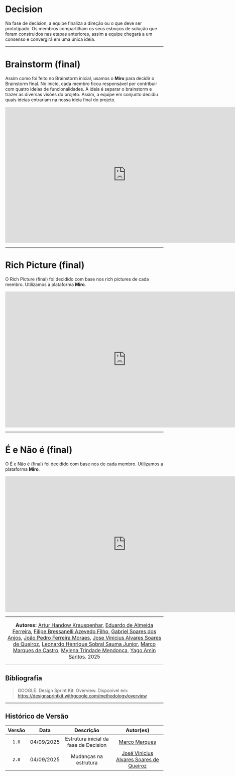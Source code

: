 # Decision
Na fase de decision, a equipe finaliza a direção ou o que deve ser prototipado. Os membros compartilham os seus esboços de solução que foram construidos nas etapas anteriores, assim a equipe chegará a um consenso e convergirá em uma única ideia.



_ _ _ 


# Brainstorm (final) 
Assim como foi feito no Brainstorm inicial, usamos o **Miro** para decidir o Brainstorm final. No início, cada membro ficou responsável por contribuir com quatro ideias de funcionalidades. A ideia é separar o brainstorm e trazer as diversas visões do projeto. Assim, a equipe em conjunto decidiu quais ideias entrariam na nossa ideia final do projeto.

<iframe width="768" height="432" src="https://miro.com/app/live-embed/uXjVJP1wEs4=/?embedMode=view_only_without_ui&moveToViewport=-21301,21751,37026,18513&embedId=281582327605" frameborder="0" scrolling="no" allow="fullscreen; clipboard-read; clipboard-write" allowfullscreen></iframe>

_ _ _

# Rich Picture (final)

O Rich Picture (final) foi decidido com base nos rich pictures de cada membro. Utilizamos a plataforma **Miro**.

<iframe width="768" height="432" src="https://miro.com/app/live-embed/uXjVJP1wEs4=/?embedMode=view_only_without_ui&moveToViewport=-29534,19251,38979,25200&embedId=494305051359" frameborder="0" scrolling="no" allow="fullscreen; clipboard-read; clipboard-write" allowfullscreen></iframe>

_ _ _ 

# É e Não é (final) 

O É e Não é (final) foi decidido com base nos de cada membro. Utilizamos a plataforma **Miro**.

<iframe width="768" height="432" src="https://miro.com/app/live-embed/uXjVJP1wEs4=/?embedMode=view_only_without_ui&moveToViewport=-64380,18266,34979,27100&embedId=670062302873" frameborder="0" scrolling="no" allow="fullscreen; clipboard-read; clipboard-write" allowfullscreen></iframe>

_ _ _ 

<font size="3">
<p style="text-align: center">
<b>Autores:</b> 
<a href="https://github.com/Arturhk05" target="_blank">Artur Handow Krauspenhar</a>, 
<a href="https://github.com/eduardoferre" target="_blank">Eduardo de Almeida Ferreira</a>, 
<a href="https://github.com/fbressa" target="_blank">Filipe Bressanelli Azevedo Filho</a>, 
<a href="https://github.com/SAnjos3" target="_blank">Gabriel Soares dos Anjos</a>, 
<a href="https://github.com/JoaoPedro2206" target="_blank">João Pedro Ferreira Moraes</a>, 
<a href="https://github.com/JoseViniciusQueiroz" target="_blank">Jose Vinicius Alvares Soares de Queiroz</a>, 
<a href="https://github.com/leohssjr" target="_blank">Leonardo Henrique Sobral Sauma Junior</a>, 
<a href="https://github.com/marcomarquesdc" target="_blank">Marco Marques de Castro</a>, 
<a href="https://github.com/MylenaTrindade" target="_blank">Mylena Trindade Mendonça</a>, 
<a href="https://github.com/yagoas" target="_blank">Yago Amin Santos</a>. 2025
</p>
</font>

_ _ _ 

## Bibliografia

> GOOGLE. Design Sprint Kit: Overview. Disponível em: https://designsprintkit.withgoogle.com/methodology/overview


_ _ _ 


## Histórico de Versão

| Versão | Data | Descrição | Autor(es) |
| :-: | :-: | :-: | :-: |
| `1.0` | 04/09/2025  | Estrutura inicial da fase de Decision | [Marco Marques](https://github.com/marcomarquesdc) | 
| `2.0` | 04/09/2025  | Mudanças na estrutura | [José Vinicius Alvares Soares de Queiroz](JoseViniciusQueiroz) | 

[Arturhk05]: https://github.com/Arturhk05  
[eduardoferre]: https://github.com/eduardoferre  
[fbressa]: https://github.com/fbressa  
[SAnjos3]: https://github.com/SAnjos3  
[JoaoPedro2206]: https://github.com/JoaoPedro2206  
[JoseViniciusQueiroz]: https://github.com/JoseViniciusQueiroz  
[leohssjr]: https://github.com/leohssjr  
[marcomarquesdc]: https://github.com/marcomarquesdc  
[MylenaTrindade]: https://github.com/MylenaTrindade  
[yagoas]: https://github.com/yagoas
